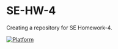 # SE-HW-4
Creating a repository for SE Homework-4.

[![Platform](https://img.shields.io/badge/platform-Linux-red)](https://www.linux.org)

